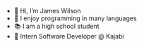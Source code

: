 - 👋 Hi, I’m James Wilson
- 👀 I enjoy programming in many languages
- 📚 I am a high school student
- 🎉 Intern Software Developer @ Kajabi
